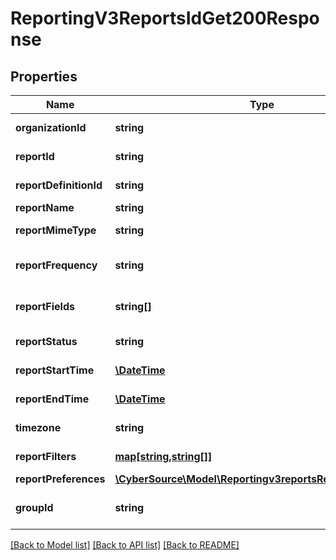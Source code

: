 # ReportingV3ReportsIdGet200Response

## Properties
Name | Type | Description | Notes
------------ | ------------- | ------------- | -------------
**organizationId** | **string** | CyberSource merchant id | [optional] 
**reportId** | **string** | Report ID Value | [optional] 
**reportDefinitionId** | **string** | Report definition Id | [optional] 
**reportName** | **string** | Report Name | [optional] 
**reportMimeType** | **string** | Report Format | [optional] 
**reportFrequency** | **string** | Report Frequency Value | [optional] 
**reportFields** | **string[]** | List of Integer Values | [optional] 
**reportStatus** | **string** | Report Status Value | [optional] 
**reportStartTime** | [**\DateTime**](\DateTime.md) | Report Start Time Value | [optional] 
**reportEndTime** | [**\DateTime**](\DateTime.md) | Report End Time Value | [optional] 
**timezone** | **string** | Time Zone Value | [optional] 
**reportFilters** | [**map[string,string[]]**](array.md) | List of filters to apply | [optional] 
**reportPreferences** | [**\CyberSource\Model\Reportingv3reportsReportPreferences**](Reportingv3reportsReportPreferences.md) |  | [optional] 
**groupId** | **string** | Id for selected group. | [optional] 

[[Back to Model list]](../README.md#documentation-for-models) [[Back to API list]](../README.md#documentation-for-api-endpoints) [[Back to README]](../README.md)


